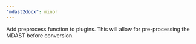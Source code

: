 ```yaml
---
"mdast2docx": minor
---
```


Add preprocess function to plugins. This will allow for pre-processing the MDAST before conversion.
